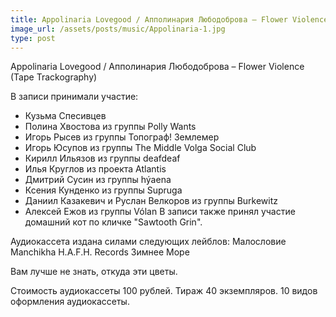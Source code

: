 ```yaml
---
title: Appolinaria Lovegood / Апполинария Любодоброва – Flower Violence (Tape Trackography) 
image_url: /assets/posts/music/Appolinaria-1.jpg
type: post
---
```

Appolinaria Lovegood / Апполинария Любодоброва – Flower Violence (Tape Trackography) 

В записи принимали участие: 
- Кузьма Спесивцев 
- Полина Хвостова из группы Polly Wants 
- Игорь Рысев из группы Топограф! Землемер 
- Игорь Юсупов из группы The Middle Volga Social Club 
- Кирилл Ильязов из группы deafdeaf 
- Илья Круглов из проекта Atlantis 
- Дмитрий Сусин из группы hýaena 
- Ксения Кунденко из группы Supruga 
- Даниил Казакевич и Руслан Велкоров из группы Burkewitz 
- Алексей Ежов из группы Vólan 
В записи также принял участие домашний кот по кличке "Sawtooth Grin". 

Аудиокассета издана силами следующих лейблов: 
Малословие 
Manchikha 
H.A.F.H. Records 
Зимнее Море 

Вам лучше не знать, откуда эти цветы. 

Стоимость аудиокассеты 100 рублей. Тираж 40 экземпляров. 10 видов оформления аудиокассеты. 

